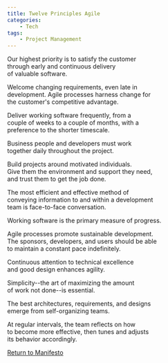 ```yaml
---
title: Twelve Principles Agile
categories:
	- Tech
tags: 
	- Project Management
---
```


Our highest priority is to satisfy the customer  
through early and continuous delivery  
of valuable software.

Welcome changing requirements, even late in  
development. Agile processes harness change for  
the customer's competitive advantage.

Deliver working software frequently, from a  
couple of weeks to a couple of months, with a  
preference to the shorter timescale.

Business people and developers must work  
together daily throughout the project.

Build projects around motivated individuals.  
Give them the environment and support they need,  
and trust them to get the job done.

The most efficient and effective method of  
conveying information to and within a development  
team is face-to-face conversation.

Working software is the primary measure of progress.

Agile processes promote sustainable development.  
The sponsors, developers, and users should be able  
to maintain a constant pace indefinitely.

Continuous attention to technical excellence  
and good design enhances agility.

Simplicity--the art of maximizing the amount  
of work not done--is essential.

The best architectures, requirements, and designs  
emerge from self-organizing teams.

At regular intervals, the team reflects on how  
to become more effective, then tunes and adjusts  
its behavior accordingly.

[Return to Manifesto](http://agilemanifesto.org/)